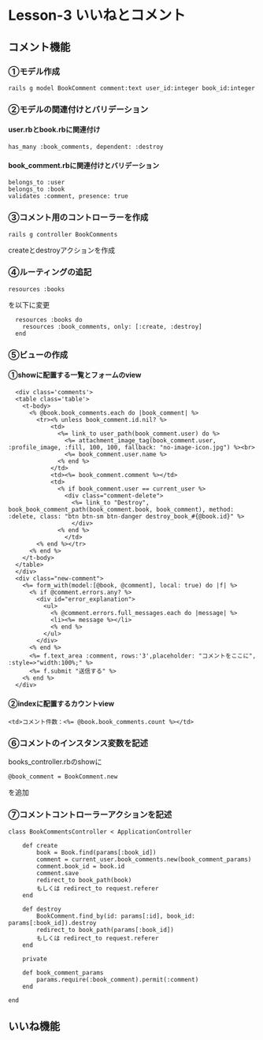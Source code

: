 # Lesson-3 いいねとコメント

## コメント機能

### ①モデル作成
```
rails g model BookComment comment:text user_id:integer book_id:integer
```
### ②モデルの関連付けとバリデーション
#### user.rbとbook.rbに関連付け

```
has_many :book_comments, dependent: :destroy
```
#### book_comment.rbに関連付けとバリデーション
```
belongs_to :user
belongs_to :book
validates :comment, presence: true
```
### ③コメント用のコントローラーを作成
```
rails g controller BookComments
```
createとdestroyアクションを作成

### ④ルーティングの追記
```
resources :books
```
を以下に変更
```
  resources :books do
    resources :book_comments, only: [:create, :destroy]
  end
```  
### ⑤ビューの作成
#### ①showに配置する一覧とフォームのview
    
      <div class='comments'>
      <table class='table'>
        <t-body>
          <% @book.book_comments.each do |book_comment| %>
            <tr><% unless book_comment.id.nil? %>
                <td>
                  <%= link_to user_path(book_comment.user) do %>
                    <%= attachment_image_tag(book_comment.user, :profile_image, :fill, 100, 100, fallback: "no-image-icon.jpg") %><br>
                    <%= book_comment.user.name %>
                  <% end %>
                </td>
                <td><%= book_comment.comment %></td>
                <td>
                  <% if book_comment.user == current_user %>
                    <div class="comment-delete">
                      <%= link_to "Destroy", book_book_comment_path(book_comment.book, book_comment), method: :delete, class: "btn btn-sm btn-danger destroy_book_#{@book.id}" %>
                      </div>
                  <% end %>
                    </td>
            <% end %></tr>
          <% end %>
        </t-body>
      </table>
      </div>
      <div class="new-comment">
        <%= form_with(model:[@book, @comment], local: true) do |f| %>
          <% if @comment.errors.any? %>
            <div id="error_explanation">
              <ul>
                <% @comment.errors.full_messages.each do |message| %>
                <li><%= message %></li>
                <% end %>
              </ul>
            </div>
          <% end %>
          <%= f.text_area :comment, rows:'3',placeholder: "コメントをここに", :style=>"width:100%;" %>
          <%= f.submit "送信する" %>
        <% end %>
      </div>
    
#### ②indexに配置するカウントview
```
<td>コメント件数：<%= @book.book_comments.count %></td>
```
### ⑥コメントのインスタンス変数を記述
 books_controller.rbのshowに
 ```
 @book_comment = BookComment.new
 ```
 を追加
### ⑦コメントコントローラーアクションを記述
```
class BookCommentsController < ApplicationController
    
    def create
        book = Book.find(params[:book_id])
        comment = current_user.book_comments.new(book_comment_params)
        comment.book_id = book.id
        comment.save
        redirect_to book_path(book)
        もしくは redirect_to request.referer
    end
    
    def destroy
        BookComment.find_by(id: params[:id], book_id: params[:book_id]).destroy
        redirect_to book_path(params[:book_id])
        もしくは redirect_to request.referer
    end
    
    private

    def book_comment_params
        params.require(:book_comment).permit(:comment)
    end
    
end
```
## いいね機能